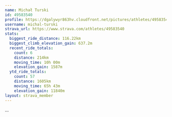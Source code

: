 ```yaml
---
name: Michał Turski
id: 49583540
profile: https://dgalywyr863hv.cloudfront.net/pictures/athletes/49583540/14729338/1/large.jpg
username: michal-turski
strava_url: https://www.strava.com/athletes/49583540
stats:
  biggest_ride_distance: 116.22km
  biggest_climb_elevation_gain: 637.2m
  recent_ride_totals:
    count: 6
    distance: 214km
    moving_time: 10h 00m
    elevation_gain: 1587m
  ytd_ride_totals:
    count: 57
    distance: 1605km
    moving_time: 65h 43m
    elevation_gain: 11840m
layout: strava_member
--- 
```

...
